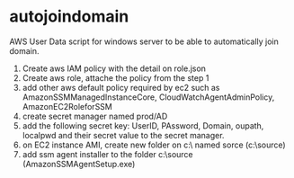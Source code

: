 # autojoindomain
AWS User Data script for windows server to be able to automatically join domain.

1. Create aws IAM policy with the detail on role.json
2. Create aws role, attache the policy from the step 1
3. add other aws default policy required by ec2 such as AmazonSSMManagedInstanceCore, CloudWatchAgentAdminPolicy, AmazonEC2RoleforSSM
4. create secret manager named prod/AD
5. add the following secret key: UserID, PAssword, Domain, oupath, localpwd and their secret value to the secret manager.
6. on EC2 instance AMI, create new folder on c:\ named sorce (c:\source)
7. add ssm agent installer to the folder c:\source (AmazonSSMAgentSetup.exe)
